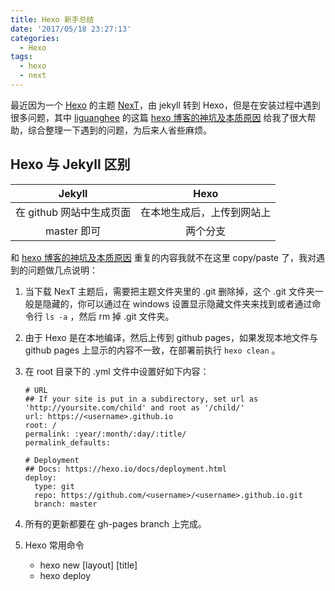 ```yaml
---
title: Hexo 新手总结
date: '2017/05/18 23:27:13'
categories:
  - Hexo
tags:
  - hexo
  - next
---
```


最近因为一个 [Hexo](https://hexo.io/) 的主题 [NexT](http://theme-next.iissnan.com/)，由 jekyll 转到 Hexo，但是在安装过程中遇到很多问题，其中 [liguanghee](https://liguanghe.github.io) 的这篇 [hexo 博客的神坑及本质原因](https://liguanghe.github.io/2017/05/22/blogRebuilt/) 给我了很大帮助，综合整理一下遇到的问题，为后来人省些麻烦。

## Hexo 与 Jekyll 区别

| Jekyll | Hexo |
| :---: | :---: |
| 在 github 网站中生成页面 | 在本地生成后，上传到网站上 |
| master 即可 | 两个分支 |

和 [hexo 博客的神坑及本质原因](https://liguanghe.github.io/2017/05/22/blogRebuilt/) 重复的内容我就不在这里 copy/paste 了，我对遇到的问题做几点说明：

1. 当下载 NexT 主题后，需要把主题文件夹里的 .git 删除掉，这个 .git 文件夹一般是隐藏的，你可以通过在 windows 设置显示隐藏文件夹来找到或者通过命令行 `ls -a` ，然后 rm 掉 .git 文件夹。

2. 由于 Hexo 是在本地编译，然后上传到 github pages，如果发现本地文件与 github pages 上显示的内容不一致，在部署前执行 `hexo clean` 。

3. 在 root 目录下的 .yml 文件中设置好如下内容：

   ```
   # URL
   ## If your site is put in a subdirectory, set url as 'http://yoursite.com/child' and root as '/child/'
   url: https://<username>.github.io
   root: /
   permalink: :year/:month/:day/:title/
   permalink_defaults:

   # Deployment
   ## Docs: https://hexo.io/docs/deployment.html
   deploy:
     type: git
     repo: https://github.com/<username>/<username>.github.io.git
     branch: master
   ```

4. 所有的更新都要在 gh-pages branch 上完成。

5. Hexo 常用命令
   - hexo new [layout] [title]
   - hexo deploy
